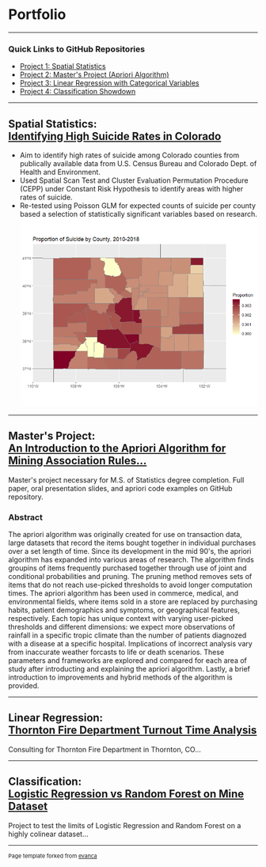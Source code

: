 # Portfolio

---

### Quick Links to GitHub Repositories
* [Project 1: Spatial Statistics](https://github.com/Emma-M-Collins/spatial_stats)
* [Project 2: Master's Project (Apriori Algorithm)](https://github.com/Emma-M-Collins/apriori)
* [Project 3: Linear Regression with Categorical Variables](https://github.com/Emma-M-Collins/turnout_time)
* [Project 4: Classification Showdown](https://github.com/Emma-M-Collins/classification)

---

## Spatial Statistics:<br>[Identifying High Suicide Rates in Colorado](https://github.com/Emma-M-Collins/spatial_stats)
* Aim to identify high rates of suicide among Colorado counties from publically available data from U.S. Census Bureau and Colorado Dept. of Health and Environment.
* Used Spatial Scan Test and Cluster Evaluation Permutation Procedure (CEPP) under Constant Risk Hypothesis to identify areas with higher rates of suicide.
* Re-tested using Poisson GLM for expected counts of suicide per county based a selection of statistically significant variables based on research.
![](https://github.com/Emma-M-Collins/spatial_stats/blob/main/suicide_proportion.png)

---

## Master's Project:<br>[An Introduction to the Apriori Algorithm for Mining Association Rules...](https://github.com/Emma-M-Collins/apriori)
Master's project necessary for M.S. of Statistics degree completion.  Full paper, oral presentation slides, and apriori code examples on GitHub repository.

### Abstract
The apriori algorithm was originally created for use on transaction data, large datasets that record the items bought together in individual purchases over a set length of time.  Since its development in the mid 90's, the apriori algorithm has expanded into various areas of research.  The algorithm finds groupins of items frequently purchased together through use of joint and conditional probabilities and pruning.  The pruning method removes sets of items that do not reach use-picked thresholds to avoid longer computation times.  The apriori algorithm has been used in commerce, medical, and environmental fields, where items sold in a store are replaced by purchasing habits, patient demographics and symptoms, or geographical features, respectively.  Each topic has unique context with varying user-picked thresholds and different dimensions: we expect more observations of rainfall in a specific tropic climate than the number of patients diagnozed with a disease at a specific hospital.  Implications of incorrect analysis vary from inaccurate weather forcasts to life or death scenarios.  These parameters and frameworks are explored and compared for each area of study after introducting and explaining the apriori algorithm.  Lastly, a brief introduction to improvements and hybrid methods of the algorithm is provided.

---

## Linear Regression:<br>[Thornton Fire Department Turnout Time Analysis](https://github.com/Emma-M-Collins/turnout_time)
Consulting for Thornton Fire Department in Thornton, CO...

---

## Classification:<br>[Logistic Regression vs Random Forest on Mine Dataset](https://github.com/Emma-M-Collins/classification)
Project to test the limits of Logistic Regression and Random Forest on a highly colinear dataset...


---
<p style="font-size:11px">Page template forked from <a href="https://github.com/evanca/quick-portfolio">evanca</a></p>
<!-- Remove above link if you don't want to attibute -->
